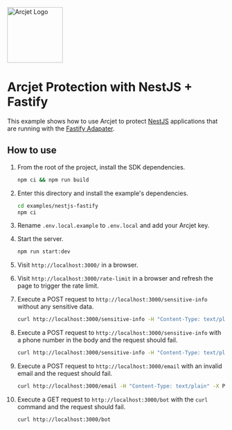 <a href="https://arcjet.com" target="_arcjet-home">
  <picture>
    <source media="(prefers-color-scheme: dark)" srcset="https://arcjet.com/logo/arcjet-dark-lockup-voyage-horizontal.svg">
    <img src="https://arcjet.com/logo/arcjet-light-lockup-voyage-horizontal.svg" alt="Arcjet Logo" height="128" width="auto">
  </picture>
</a>

# Arcjet Protection with NestJS + Fastify

This example shows how to use Arcjet to protect [NestJS](https://nestjs.com/)
applications that are running with the [Fastify
Adapater](https://docs.nestjs.com/techniques/performance).

## How to use

1. From the root of the project, install the SDK dependencies.

   ```bash
   npm ci && npm run build
   ```

2. Enter this directory and install the example's dependencies.

   ```bash
   cd examples/nestjs-fastify
   npm ci
   ```

3. Rename `.env.local.example` to `.env.local` and add your Arcjet key.

4. Start the server.

   ```bash
   npm run start:dev
   ```

5. Visit `http://localhost:3000/` in a browser.

6. Visit `http://localhost:3000/rate-limit` in a browser and refresh the page to
   trigger the rate limit.

7. Execute a POST request to `http://localhost:3000/sensitive-info` without any
   sensitive data.

   ```bash
   curl http://localhost:3000/sensitive-info -H "Content-Type: text/plain" -X POST --data "hello world!"
   ```

8. Execute a POST request to `http://localhost:3000/sensitive-info` with a
   phone number in the body and the request should fail.

   ```bash
   curl http://localhost:3000/sensitive-info -H "Content-Type: text/plain" -X POST --data "my phone number is (555)-555-5555"
   ```

9. Execute a POST request to `http://localhost:3000/email` with an invalid email
   and the request should fail.

   ```bash
   curl http://localhost:3000/email -H "Content-Type: text/plain" -X POST --data "test@arcjettest.com"
   ```

10. Execute a GET request to `http://localhost:3000/bot` with the `curl` command
    and the request should fail.

    ```bash
    curl http://localhost:3000/bot
    ```
